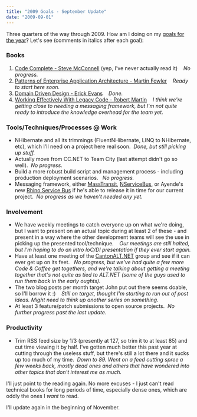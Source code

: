 ```yaml
---
title: "2009 Goals - September Update"
date: "2009-09-01"
---
```


Three quarters of the way through 2009. How am I doing on my [goals for the year](http://darrell.mozingo.net/2009/01/02/new-year-new-goals-2009/)? Let's see (comments in italics after each goal):

### Books

1. [Code Complete - Steve McConnell](http://www.amazon.com/Code-Complete-Practical-Handbook-Construction/dp/0735619670) (yep, I've never actually read it)    _No progress._
2. [Patterns of Enterprise Application Architecture - Martin Fowler](http://www.amazon.com/Enterprise-Application-Architecture-Addison-Wesley-Signature/dp/0321127420/ref=pd_bbs_sr_1?ie=UTF8&s=books&qid=1229896370&sr=8-1)    _Ready to start here soon._
3. [Domain Driven Design - Erick Evans](http://www.amazon.com/Domain-Driven-Design-Tackling-Complexity-Software/dp/0321125215/ref=sr_1_1?ie=UTF8&s=books&qid=1229896453&sr=1-1)    _Done._
4. [Working Effectively With Legacy Code - Robert Martin](http://www.amazon.com/Working-Effectively-Legacy-Robert-Martin/dp/0131177052/ref=sr_1_1?ie=UTF8&s=books&qid=1229896657&sr=1-1)    _I think we're getting close to needing a messaging framework, but I'm not quite ready to introduce the knowledge overhead for the team yet._

### Tools/Techniques/Processes @ Work

- NHibernate and all its trimmings (FluentNHibernate, LINQ to NHibernate, etc), which I'll need on a project here real soon.  _Done, but still picking up stuff._
- Actually move from CC.NET to Team City (last attempt didn't go so well).  _No progress._
- Build a more robust build script and management process - including production deployment scenarios.   _No progress._
- Messaging framework, either [MassTransit](http://code.google.com/p/masstransit/), [NServiceBus](http://www.nservicebus.com/), or Ayende's new [Rhino Service Bus](http://ayende.com/Blog/archive/2008/12/17/rhino-service-bus.aspx) if he's able to release it in time for our current project.  _No progress as we haven't needed any yet._

### Involvement

- We have weekly meetings to catch everyone up on what we're doing, but I want to present on an actual topic during at least 2 of these - and present in a way where the other development teams will see the use in picking up the presented tool/technique.    _Our meetings are still halted, but I'm hoping to do an intro IoC/DI presentation if they ever start again._
- Have at least one meeting of the [CantonALT.NET](http://www.cantonalt.net) group and see if it can ever get up on its feet.   _No progress, but we've had quite a few more Code & Coffee get togethers, and we're talking about getting a meeting together that's not quite as tied to ALT.NET (some of the guys used to run them back in the early oughts)._
- The two blog posts per month target John put out there seems doable, so I'll borrow it :)    _Still on target, thought I'm starting to run out of post ideas. Might need to think up another series on something._
- At least 3 feature/patch submissions to open source projects.  _No further progress past the last update._

### Productivity

- Trim RSS feed size by 1/3 (presently at 127, so trim it to at least 85) and cut time viewing it by half. I've gotten much better this past year at cutting through the useless stuff, but there's still a lot there and it sucks up too much of my time.  _Down to 89. Went on a feed cutting spree a few weeks back, mostly dead ones and others that have wondered into other topics that don't interest me as much._

I'll just point to the reading again. No more excuses - I just can't read technical books for long periods of time, especially dense ones, which are oddly the ones I _want_ to read.

I'll update again in the beginning of November.
